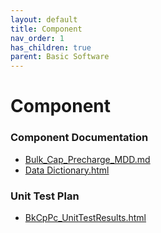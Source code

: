 ```yaml
---
layout: default
title: Component
nav_order: 1
has_children: true
parent: Basic Software
---
```

# Component
### Component Documentation

- [Bulk_Cap_Precharge_MDD.md](doc/Bulk_Cap_Precharge_MDD.md)
- [Data Dictionary.html](doc/Data%20Dictionary.html)

### Unit Test Plan

- [BkCpPc_UnitTestResults.html](utp/Tessy/report/BkCpPc_UnitTestResults.html)

